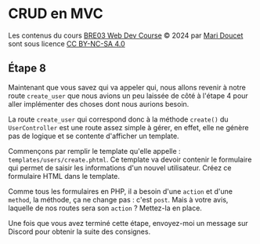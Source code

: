 # CRUD en MVC

Les contenus du cours [BRE03 Web Dev Course](https://kornog-dev.github.io/BRE03/) © 2024 par [Mari Doucet](https://github.com/kornog-dev) sont sous licence [CC BY-NC-SA 4.0](https://creativecommons.org/licenses/by-nc-sa/4.0/?ref=chooser-v1)

## Étape 8

Maintenant que vous savez qui va appeler qui, nous allons revenir à notre route `create_user` que nous avions un peu laissée de côté à l'étape 4 pour aller implémenter des choses dont nous aurions besoin.

La route `create_user` qui correspond donc à la méthode `create()` du `UserController` est une route assez simple à gérer, en effet, elle ne génère pas de logique et se contente d'afficher un template.

Commençons par remplir le template qu'elle appelle : `templates/users/create.phtml`. Ce template va devoir contenir le formulaire qui permet de saisir les informations d'un nouvel utilisateur. Créez ce formulaire HTML dans le template.

Comme tous les formulaires en PHP, il a besoin d'une `action` et d'une `method`, la méthode, ça ne change pas : c'est `post`. Mais à votre avis, laquelle de nos routes sera son `action` ? Mettez-la en place.

Une fois que vous avez terminé cette étape, envoyez-moi un message sur Discord pour obtenir la suite des consignes.